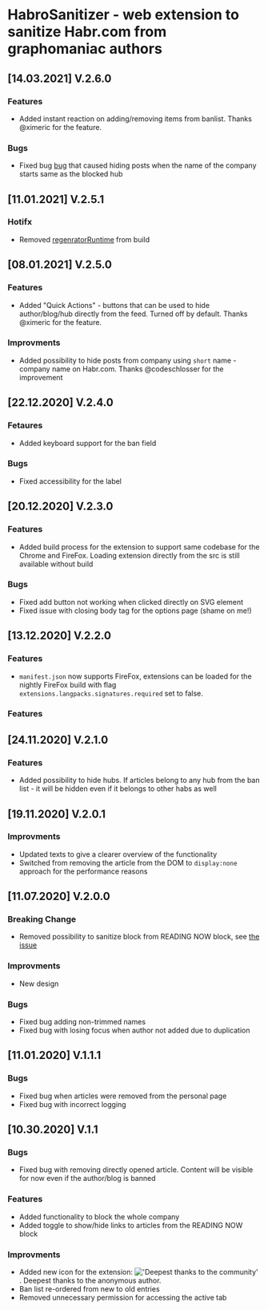 # HabroSanitizer - web extension to sanitize Habr.com from graphomaniac authors

## [14.03.2021] V.2.6.0

### Features

* Added instant reaction on adding/removing items from banlist. Thanks @ximeric for the feature.

### Bugs

* Fixed bug [bug](https://github.com/Drag13/HabrSanitizer/issues/20) that caused hiding posts when the name of the company starts same as the blocked hub

## [11.01.2021] V.2.5.1

### Hotifx

* Removed [regenratorRuntime](https://www.npmjs.com/package/regenerator-runtime) from build

## [08.01.2021] V.2.5.0

### Features

* Added "Quick Actions" - buttons that can be used to hide author/blog/hub directly from the feed. Turned off by default. Thanks @ximeric for the feature.

### Improvments

* Added possibility to hide posts from company using `short` name - company name on Habr.com. Thanks @codeschlosser for the improvement

## [22.12.2020] V.2.4.0

### Fetaures

* Added keyboard support for the ban field

### Bugs

* Fixed accessibility for the label

## [20.12.2020] V.2.3.0

### Features

* Added build process for the extension to support same codebase for the Chrome and FireFox. Loading extension directly from the src is still available without build

### Bugs

* Fixed add button not working when clicked directly on SVG element
* Fixed issue with closing body tag for the options page (shame on me!)

## [13.12.2020] V.2.2.0

### Features

* `manifest.json` now supports FireFox, extensions can be loaded for the nightly FireFox build with flag `extensions.langpacks.signatures.required` set to false.

### Features

## [24.11.2020] V.2.1.0

### Features

* Added possibility to hide hubs. If articles belong to any hub from the ban list - it will be hidden even if it belongs to other habs as well

## [19.11.2020] V.2.0.1

### Improvments

* Updated texts to give a clearer overview of the functionality
* Switched from removing the article from the DOM to `display:none` approach for the performance reasons

## [11.07.2020] V.2.0.0

### Breaking Change

* Removed possibility to sanitize block from READING NOW block, see [the issue](https://github.com/Drag13/HabrSanitizer/issues/6)

### Improvments

* New design

### Bugs

* Fixed bug adding non-trimmed names
* Fixed bug with losing focus when author not added due to duplication

## [11.01.2020] V.1.1.1

### Bugs

* Fixed bug when articles were removed from the personal page
* Fixed bug with incorrect logging

## [10.30.2020] V.1.1

### Bugs

* Fixed bug with removing directly opened article. Content will be visible for now even if the author/blog is banned

### Features

* Added functionality to block the whole company
* Added toggle to show/hide links to articles from the READING NOW block

### Improvments

* Added new icon for the extension: !['Deepest thanks to the community'](./src/asset/i19.png). Deepest thanks to the anonymous author.
* Ban list re-ordered from new to old entries
* Removed unnecessary permission for accessing the active tab
